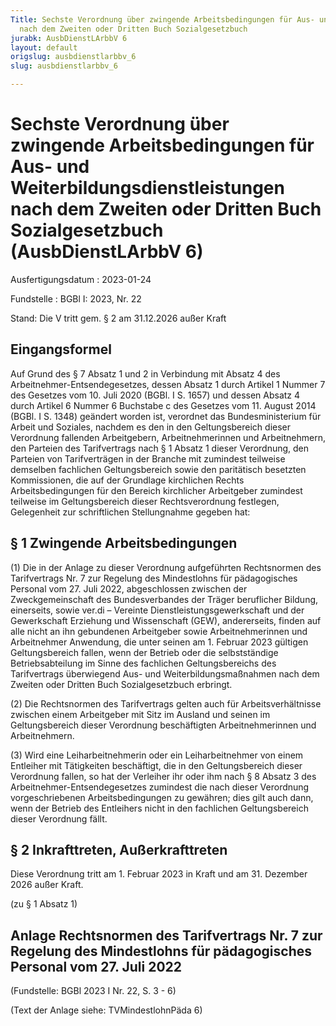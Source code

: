 ```yaml
---
Title: Sechste Verordnung über zwingende Arbeitsbedingungen für Aus- und Weiterbildungsdienstleistungen
  nach dem Zweiten oder Dritten Buch Sozialgesetzbuch
jurabk: AusbDienstLArbbV 6
layout: default
origslug: ausbdienstlarbbv_6
slug: ausbdienstlarbbv_6

---
```


# Sechste Verordnung über zwingende Arbeitsbedingungen für Aus- und Weiterbildungsdienstleistungen nach dem Zweiten oder Dritten Buch Sozialgesetzbuch (AusbDienstLArbbV 6)

Ausfertigungsdatum
:   2023-01-24

Fundstelle
:   BGBl I: 2023, Nr. 22

Stand: Die V tritt gem. § 2 am 31.12.2026 außer Kraft

## Eingangsformel

Auf Grund des § 7 Absatz 1 und 2 in Verbindung mit Absatz 4 des
Arbeitnehmer-Entsendegesetzes, dessen Absatz 1 durch Artikel 1 Nummer
7 des Gesetzes vom 10. Juli 2020 (BGBl. I S. 1657) und dessen Absatz 4
durch Artikel 6 Nummer 6 Buchstabe c des Gesetzes vom 11. August 2014
(BGBl. I S. 1348) geändert worden ist, verordnet das Bundesministerium
für Arbeit und Soziales, nachdem es den in den Geltungsbereich dieser
Verordnung fallenden Arbeitgebern, Arbeitnehmerinnen und
Arbeitnehmern, den Parteien des Tarifvertrags nach § 1 Absatz 1 dieser
Verordnung, den Parteien von Tarifverträgen in der Branche mit
zumindest teilweise demselben fachlichen Geltungsbereich sowie den
paritätisch besetzten Kommissionen, die auf der Grundlage kirchlichen
Rechts Arbeitsbedingungen für den Bereich kirchlicher Arbeitgeber
zumindest teilweise im Geltungsbereich dieser Rechtsverordnung
festlegen, Gelegenheit zur schriftlichen Stellungnahme gegeben hat:


## § 1 Zwingende Arbeitsbedingungen

(1) Die in der Anlage zu dieser Verordnung aufgeführten Rechtsnormen
des Tarifvertrags Nr. 7 zur Regelung des Mindestlohns für
pädagogisches Personal vom 27. Juli 2022, abgeschlossen zwischen der
Zweckgemeinschaft des Bundesverbandes der Träger beruflicher Bildung,
einerseits, sowie ver.di – Vereinte Dienstleistungsgewerkschaft und
der Gewerkschaft Erziehung und Wissenschaft (GEW), andererseits,
finden auf alle nicht an ihn gebundenen Arbeitgeber sowie
Arbeitnehmerinnen und Arbeitnehmer Anwendung, die unter seinen am 1.
Februar 2023 gültigen Geltungsbereich fallen, wenn der Betrieb oder
die selbstständige Betriebsabteilung im Sinne des fachlichen
Geltungsbereichs des Tarifvertrags überwiegend Aus- und
Weiterbildungsmaßnahmen nach dem Zweiten oder Dritten Buch
Sozialgesetzbuch erbringt.

(2) Die Rechtsnormen des Tarifvertrags gelten auch für
Arbeitsverhältnisse zwischen einem Arbeitgeber mit Sitz im Ausland und
seinen im Geltungsbereich dieser Verordnung beschäftigten
Arbeitnehmerinnen und Arbeitnehmern.

(3) Wird eine Leiharbeitnehmerin oder ein Leiharbeitnehmer von einem
Entleiher mit Tätigkeiten beschäftigt, die in den Geltungsbereich
dieser Verordnung fallen, so hat der Verleiher ihr oder ihm nach § 8
Absatz 3 des Arbeitnehmer-Entsendegesetzes zumindest die nach dieser
Verordnung vorgeschriebenen Arbeitsbedingungen zu gewähren; dies gilt
auch dann, wenn der Betrieb des Entleihers nicht in den fachlichen
Geltungsbereich dieser Verordnung fällt.


## § 2 Inkrafttreten, Außerkrafttreten

Diese Verordnung tritt am 1. Februar 2023 in Kraft und am 31. Dezember
2026 außer Kraft.

(zu § 1 Absatz 1)

## Anlage Rechtsnormen des Tarifvertrags Nr. 7 zur Regelung des Mindestlohns für pädagogisches Personal vom 27. Juli 2022

(Fundstelle: BGBl 2023 I Nr. 22, S. 3 - 6)

(Text der Anlage siehe: TVMindestlohnPäda 6)

